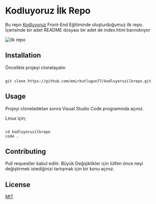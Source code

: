 # Kodluyoruz İlk Repo

Bu repo [Kodluyoruz](https://www.kodluyoruz.org/) Front-End Eğitiminde oluşturduğumuz ilk repo. İçerisinde bir adet README dosyası bir adet de index.html barındırıyor

![ilk repo](https://imgur.com/ylJU5O2)

## Installation

Öncelikle projeyi clonelayalın

```

git clone https://github.com/emirkutlugun77/kodluyoruzilkrepo.git

```

## Usage

Projeyi cloneladıktan sonra Visual Studio Code programında açınız.

Linux için;

```

cd kodluyoruzilkrepo
code .

```

## Contributing

Pull requestler kabul edilir. Büyük Değişiklikler için lütfen önce neyi değiştirmek istediğinizi tartışmak için bir konu açınız.

## License

[MIT](https://opensource.org/licenses/MIT)
